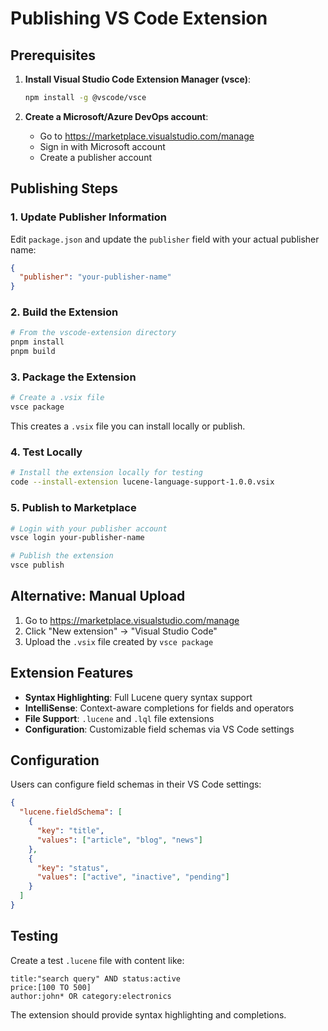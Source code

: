 # Publishing VS Code Extension

## Prerequisites

1. **Install Visual Studio Code Extension Manager (vsce)**:
   ```bash
   npm install -g @vscode/vsce
   ```

2. **Create a Microsoft/Azure DevOps account**:
   - Go to https://marketplace.visualstudio.com/manage
   - Sign in with Microsoft account
   - Create a publisher account

## Publishing Steps

### 1. Update Publisher Information

Edit `package.json` and update the `publisher` field with your actual publisher name:

```json
{
  "publisher": "your-publisher-name"
}
```

### 2. Build the Extension

```bash
# From the vscode-extension directory
pnpm install
pnpm build
```

### 3. Package the Extension

```bash
# Create a .vsix file
vsce package
```

This creates a `.vsix` file you can install locally or publish.

### 4. Test Locally

```bash
# Install the extension locally for testing
code --install-extension lucene-language-support-1.0.0.vsix
```

### 5. Publish to Marketplace

```bash
# Login with your publisher account
vsce login your-publisher-name

# Publish the extension
vsce publish
```

## Alternative: Manual Upload

1. Go to https://marketplace.visualstudio.com/manage
2. Click "New extension" → "Visual Studio Code"
3. Upload the `.vsix` file created by `vsce package`

## Extension Features

- **Syntax Highlighting**: Full Lucene query syntax support
- **IntelliSense**: Context-aware completions for fields and operators
- **File Support**: `.lucene` and `.lql` file extensions
- **Configuration**: Customizable field schemas via VS Code settings

## Configuration

Users can configure field schemas in their VS Code settings:

```json
{
  "lucene.fieldSchema": [
    {
      "key": "title",
      "values": ["article", "blog", "news"]
    },
    {
      "key": "status",
      "values": ["active", "inactive", "pending"]
    }
  ]
}
```

## Testing

Create a test `.lucene` file with content like:

```lucene
title:"search query" AND status:active
price:[100 TO 500]
author:john* OR category:electronics
```

The extension should provide syntax highlighting and completions.